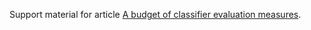 
Support material for article [A budget of classifier evaluation measures](http://www.win-vector.com/blog/2016/07/a-budget-of-classifier-evaluation-measures/).